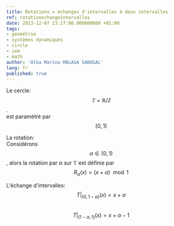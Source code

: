 ```yaml
---
title: Rotations = échanges d'intervalles à deux intervalles
ref: rotationechangeintervalles
date: 2013-12-07 23:17:00.000000000 +01:00
tags:
- géométrie
- systèmes dynamiques
- circle
- iem
- math
author: 'Alba Marina MÁLAGA SABOGAL'
lang: fr
published: true
---
```


Le cercle:  
$$𝕋=ℝ/ℤ$$.  
est paramètré par $$[0,1)$$

La rotation:  
Considérons $$α∈(0,1)$$, alors la rotation par α sur 𝕋 est définie par  
$$R_α(x)=(x+α) \mod 1$$

L'échange d'intervalles:  
$$T|_{(0,1-α)}(x)=x+α$$  
$$T|_{(1-α,1)}(x)=x+α-1$$
